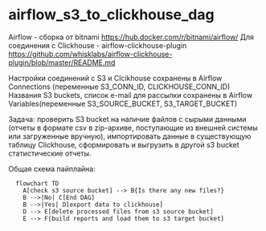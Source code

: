 # airflow_s3_to_clickhouse_dag

Airflow - сборка от bitnami
https://hub.docker.com/r/bitnami/airflow/
Для соединения с Clickhouse - airflow-clickhouse-plugin
https://github.com/whisklabs/airflow-clickhouse-plugin/blob/master/README.md

Настройки соединений с S3 и Clcikhouse сохранены в Airflow Connections (переменные S3_CONN_ID, CLICKHOUSE_CONN_ID)
Названия S3 buckets, список e-mail для рассылки сохранены в Airflow Variables(переменные S3_SOURCE_BUCKET, S3_TARGET_BUCKET)

Задача: проверить S3 bucket на наличие файлов с сырыми данными (отчеты в формате csv в zip-архиве, поступающие из внешней системы или загруженные вручную), импортировать данные в существующую таблицу Clickhouse, сформировать и выгрузить в другой s3 bucket статистические отчеты.

Общая схема пайплайна:

```mermaid
  flowchart TD
    A[check s3 source bucket] --> B{Is there any new files?}
    B -->|No| C[End DAG]
    B -->|Yes| D[export data to clickhouse]
    D --> E[delete processed files from s3 source bucket]
    E --> F[build reports and load them to s3 target bucket]
    
```

